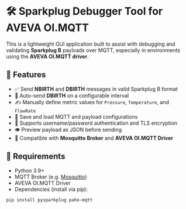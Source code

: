 # 🛠️ Sparkplug Debugger Tool for AVEVA OI.MQTT

This is a lightweight GUI application built to assist with debugging and validating **Sparkplug B** payloads over MQTT, especially in environments using the **AVEVA OI.MQTT driver**.

## 🚀 Features

- ✅ Send **NBIRTH** and **DBIRTH** messages in valid Sparkplug B format
- 🔄 Auto-send **DBIRTH** on a configurable interval
- ✍️ Manually define metric values for `Pressure`, `Temperature`, and `FlowRate`
- 📂 Save and load MQTT and payload configurations
- 🔐 Supports username/password authentication and TLS encryption
- 👁️ Preview payload as JSON before sending
- 🧪 Compatible with **Mosquitto Broker** and **AVEVA OI.MQTT Driver**

## 🧰 Requirements

- Python 3.9+
- MQTT Broker (e.g. [Mosquitto](https://mosquitto.org/))
- AVEVA OI.MQTT Driver 
- Dependencies (install via pip):

```bash
pip install pysparkplug paho-mqtt
